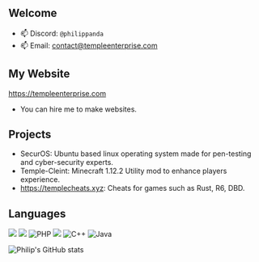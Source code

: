 ## Welcome

- 📫 Discord: ```@philippanda```
- 📫 Email: contact@templeenterprise.com

## My Website
https://templeenterprise.com
- You can hire me to make websites.

## Projects
- SecurOS: Ubuntu based linux operating system made for pen-testing and cyber-security experts.
- Temple-Cleint: Minecraft 1.12.2 Utility mod to enhance players experience.
- https://templecheats.xyz: Cheats for games such as Rust, R6, DBD.

## Languages
![](https://img.shields.io/badge/HTML-239120?style=for-the-badge&logo=html5&logoColor=white)
![](https://img.shields.io/badge/CSS-239120?&style=for-the-badge&logo=css3&logoColor=white)
![PHP](https://img.shields.io/badge/php-%23777BB4.svg?style=for-the-badge&logo=php&logoColor=white)
![](https://img.shields.io/badge/JavaScript-323330?style=for-the-badge&logo=javascript&logoColor=F7DF1E)
![C++](https://img.shields.io/badge/c++-%2300599C.svg?style=for-the-badge&logo=c%2B%2B&logoColor=white)
![Java](https://img.shields.io/badge/java-%23ED8B00.svg?style=for-the-badge&logo=openjdk&logoColor=white)

![Philip's GitHub stats](https://github-readme-stats.vercel.app/api?username=PhilipPanda&show_icons=true&theme=onedark&count_private=true)
